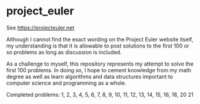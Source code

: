 # project_euler

See https://projecteuler.net

Although I cannot find the exact wording on the Project Euler website itself,
my understanding is that it is allowable to post solutions to the first 100 or
so problems as long as discussion is included. 

As a challenge to myself, this repository represents my attempt to solve the
first 100 problems. In doing so, I hope to cement knowledge from my math degree
as well as learn algorithms and data structures important to computer science
and programming as a whole.

Completed problems: 1, 2, 3, 4, 5, 6, 7, 8, 9, 10, 
                    11, 12, 13, 14, 15, 16, 18, 20
                    21
